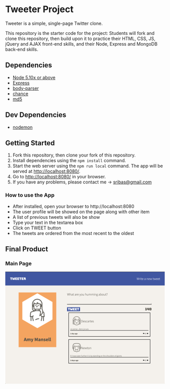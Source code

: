# Tweeter Project

Tweeter is a simple, single-page Twitter clone.

This repository is the starter code for the project: Students will fork and clone this repository, then build upon it to practice their HTML, CSS, JS, jQuery and AJAX front-end skills, and their Node, Express and MongoDB back-end skills.

## Dependencies

- [Node 5.10x or above](https://nodejs.org/en/)
- [Express](https://expressjs.com/)
- [body-parser](https://www.npmjs.com/package/body-parser)
- [chance](https://www.npmjs.com/package/chance)
- [md5](https://www.npmjs.com/package/md5)

## Dev Dependencies

- [nodemon](https://www.npmjs.com/package/nodemon)

## Getting Started

1. Fork this repository, then clone your fork of this repository.
2. Install dependencies using the `npm install` command.
3. Start the web server using the `npm run local` command. The app will be served at <http://localhost:8080/>.
4. Go to <http://localhost:8080/> in your browser.
5. If you have any problems, please contact me -> sribas@gmail.com

### How to use the App

- After installed, open your browser to http://localhost:8080
- The user profile will be showed on the page along with other item
- A list of previous tweets will also be show
- Type your text in the textarea box
- Click on TWEET button
- The tweets are ordered from the most recent to the oldest

## Final Product

### Main Page

!["Main Page"](https://github.com/wbox/tweeter/blob/master/documentation/landing-page.png)
